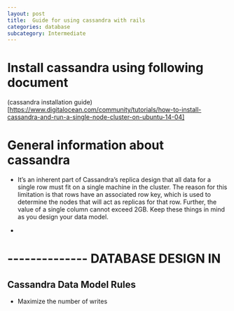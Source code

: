 ```yaml
---
layout: post
title:  Guide for using cassandra with rails
categories: database
subcategory: Intermediate
---
```

# Install cassandra using following document 
(cassandra installation guide)[https://www.digitalocean.com/community/tutorials/how-to-install-cassandra-and-run-a-single-node-cluster-on-ubuntu-14-04]


# General information about cassandra
- It’s an inherent part of Cassandra’s replica design that all data for a single
  row must fit on a single machine in the cluster. The reason for this
  limitation is that rows have an associated row key, which is used to
  determine the nodes that will act as replicas for that row. Further, the
  value of a single column cannot exceed 2GB. Keep these things in mind
  as you design your data model.
  
-  

# -------------- DATABASE DESIGN IN 
## Cassandra Data Model Rules
- Maximize the number of writes

